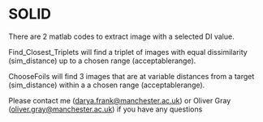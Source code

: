 # SOLID

There are 2 matlab codes to extract image with a selected DI value.

Find_Closest_Triplets will find a triplet of images with equal dissimilarity (sim_distance) up to a chosen range (acceptablerange).

ChooseFoils will find 3 images that are at variable distances from a target (sim_distance) within a  a chosen range (acceptablerange).

Please contact me (darya.frank@manchester.ac.uk) or Oliver Gray (oliver.gray@manchester.ac.uk) if you have any questions
